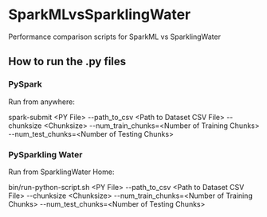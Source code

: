 # SparkMLvsSparklingWater
Performance comparison scripts for SparkML vs SparklingWater

## How to run the .py files

### PySpark
Run from anywhere:  
  

spark-submit \<PY File\> --path_to_csv \<Path to Dataset CSV File\> --chunksize \<Chunksize\> --num_train_chunks=\<Number of Training Chunks\> --num_test_chunks=\<Number of Testing Chunks\>

### PySparkling Water
Run from SparklingWater Home:  
  
  
bin/run-python-script.sh  \<PY File\> --path_to_csv \<Path to Dataset CSV File\> --chunksize \<Chunksize\> --num_train_chunks=\<Number of Training Chunks\> --num_test_chunks=\<Number of Testing Chunks\>

